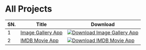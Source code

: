 # All Projects

| SN. | Title | Download |
| ------ | ------ | ------ |
| 1 | [Image Gallery App](https://github.com/mernjs/reactjs-projects/tree/master/image-gallery-app) | [![Download Image Gallery App](https://custom-icon-badges.herokuapp.com/badge/-Download-blue?style=for-the-badge&logo=download&logoColor=white "Download Image Gallery App")](https://github.com/mernjs/reactjs-projects/raw/master/image-gallery-app.zip) | 
| 2 | [IMDB Movie App](https://github.com/mernjs/reactjs-projects/tree/master/templates/app/imdb-movie-app) | [![Download IMDB Movie App](https://custom-icon-badges.herokuapp.com/badge/-Download-blue?style=for-the-badge&logo=download&logoColor=white "Download IMDB Movie App")](https://github.com/mernjs/reactjs-projects/raw/master/imdb-movie-app.zip) | 


